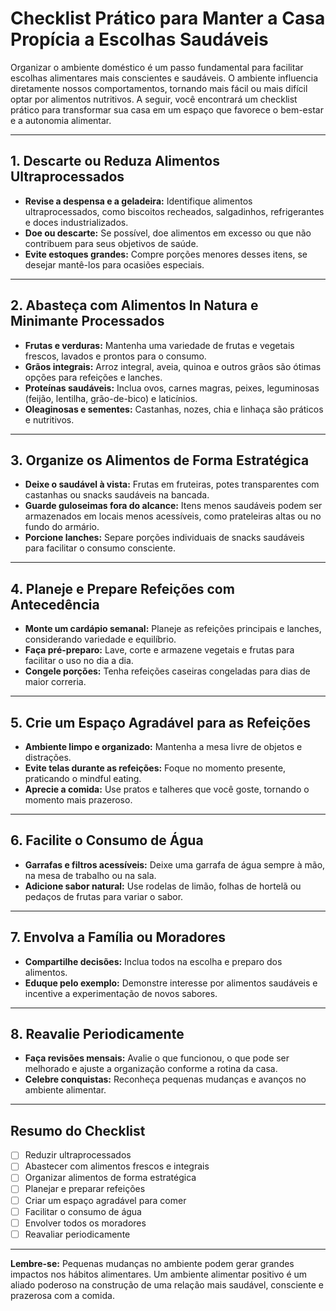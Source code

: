 
# Checklist Prático para Manter a Casa Propícia a Escolhas Saudáveis

Organizar o ambiente doméstico é um passo fundamental para facilitar escolhas alimentares mais conscientes e saudáveis. O ambiente influencia diretamente nossos comportamentos, tornando mais fácil ou mais difícil optar por alimentos nutritivos. A seguir, você encontrará um checklist prático para transformar sua casa em um espaço que favorece o bem-estar e a autonomia alimentar.

___

## 1. **Descarte ou Reduza Alimentos Ultraprocessados**

- **Revise a despensa e a geladeira:** Identifique alimentos ultraprocessados, como biscoitos recheados, salgadinhos, refrigerantes e doces industrializados.
- **Doe ou descarte:** Se possível, doe alimentos em excesso ou que não contribuem para seus objetivos de saúde.
- **Evite estoques grandes:** Compre porções menores desses itens, se desejar mantê-los para ocasiões especiais.

___

## 2. **Abasteça com Alimentos In Natura e Minimante Processados**

- **Frutas e verduras:** Mantenha uma variedade de frutas e vegetais frescos, lavados e prontos para o consumo.
- **Grãos integrais:** Arroz integral, aveia, quinoa e outros grãos são ótimas opções para refeições e lanches.
- **Proteínas saudáveis:** Inclua ovos, carnes magras, peixes, leguminosas (feijão, lentilha, grão-de-bico) e laticínios.
- **Oleaginosas e sementes:** Castanhas, nozes, chia e linhaça são práticos e nutritivos.

___

## 3. **Organize os Alimentos de Forma Estratégica**

- **Deixe o saudável à vista:** Frutas em fruteiras, potes transparentes com castanhas ou snacks saudáveis na bancada.
- **Guarde guloseimas fora do alcance:** Itens menos saudáveis podem ser armazenados em locais menos acessíveis, como prateleiras altas ou no fundo do armário.
- **Porcione lanches:** Separe porções individuais de snacks saudáveis para facilitar o consumo consciente.

___

## 4. **Planeje e Prepare Refeições com Antecedência**

- **Monte um cardápio semanal:** Planeje as refeições principais e lanches, considerando variedade e equilíbrio.
- **Faça pré-preparo:** Lave, corte e armazene vegetais e frutas para facilitar o uso no dia a dia.
- **Congele porções:** Tenha refeições caseiras congeladas para dias de maior correria.

___

## 5. **Crie um Espaço Agradável para as Refeições**

- **Ambiente limpo e organizado:** Mantenha a mesa livre de objetos e distrações.
- **Evite telas durante as refeições:** Foque no momento presente, praticando o mindful eating.
- **Aprecie a comida:** Use pratos e talheres que você goste, tornando o momento mais prazeroso.

___

## 6. **Facilite o Consumo de Água**

- **Garrafas e filtros acessíveis:** Deixe uma garrafa de água sempre à mão, na mesa de trabalho ou na sala.
- **Adicione sabor natural:** Use rodelas de limão, folhas de hortelã ou pedaços de frutas para variar o sabor.

___

## 7. **Envolva a Família ou Moradores**

- **Compartilhe decisões:** Inclua todos na escolha e preparo dos alimentos.
- **Eduque pelo exemplo:** Demonstre interesse por alimentos saudáveis e incentive a experimentação de novos sabores.

___

## 8. **Reavalie Periodicamente**

- **Faça revisões mensais:** Avalie o que funcionou, o que pode ser melhorado e ajuste a organização conforme a rotina da casa.
- **Celebre conquistas:** Reconheça pequenas mudanças e avanços no ambiente alimentar.

___

## **Resumo do Checklist**

- [ ] Reduzir ultraprocessados
- [ ] Abastecer com alimentos frescos e integrais
- [ ] Organizar alimentos de forma estratégica
- [ ] Planejar e preparar refeições
- [ ] Criar um espaço agradável para comer
- [ ] Facilitar o consumo de água
- [ ] Envolver todos os moradores
- [ ] Reavaliar periodicamente

___

**Lembre-se:** Pequenas mudanças no ambiente podem gerar grandes impactos nos hábitos alimentares. Um ambiente alimentar positivo é um aliado poderoso na construção de uma relação mais saudável, consciente e prazerosa com a comida.
```
